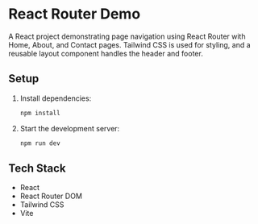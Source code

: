 # React Router Demo

A React project demonstrating page navigation using React Router with Home, About, and Contact pages. Tailwind CSS is used for styling, and a reusable layout component handles the header and footer.

## Setup

1. Install dependencies:
   ```bash
   npm install
   ```

2. Start the development server:
   ```bash
   npm run dev
   ```

## Tech Stack

- React
- React Router DOM
- Tailwind CSS
- Vite

